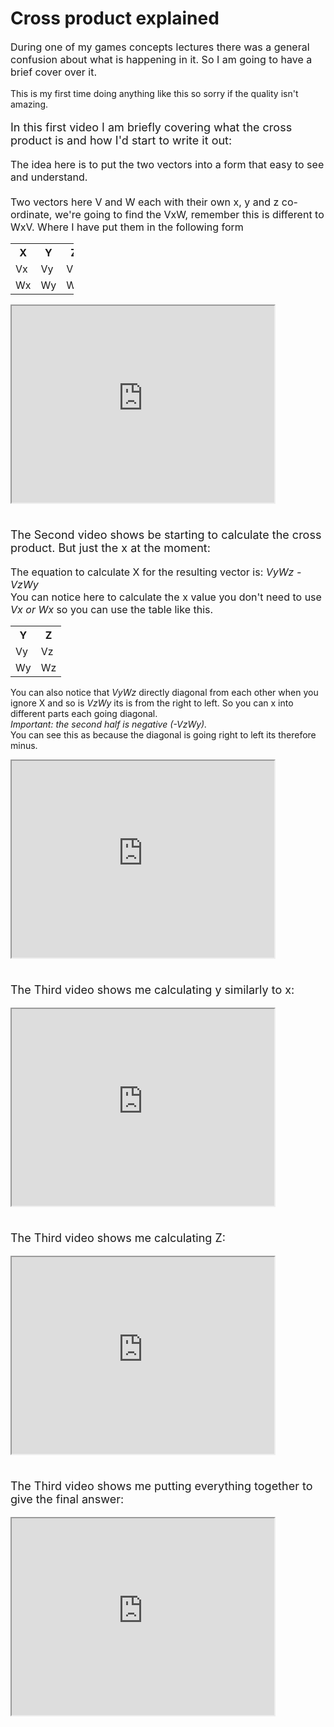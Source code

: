 # Cross product explained

<p style="font-size:16px">
During one of my games concepts lectures there was a general confusion about what is happening in it. So I am going to have a brief cover over it.<br>
</p>

<p style="font-size:14px">
This is my first time doing anything like this so sorry if the quality isn't amazing.
</p>

<p style="font-size:18px">
In this first video I am briefly covering what the cross product is and how I'd start to write it out:
</p>

<p style="font-size:16px">
The idea here is to put the two vectors into a form that easy to see and understand. <br><br>Two vectors here V and W each with their own x, y and z co-ordinate, we're going to find the VxW, remember this is different to WxV. Where I have put them in the following form
</p>

<table style="width:20%">
  <tr>
    <th>X</th>
    <th>Y</th>
    <th>Z</th>
  </tr>
  <tr>
    <td>Vx</td>
    <td>Vy</td>
    <td>Vz</td>
  </tr>
  <tr>
    <td>Wx</td>
    <td>Wy</td>
    <td>Wz</td>
  </tr>
</table>

<iframe width="420" height="315"
src="https://www.youtube.com/embed/dIB3xGbndso">
</iframe>

<p style="font-size:18px"><br>
The Second video shows be starting to calculate the cross product. But just the x at the moment:
</p>
<p style="font-size:16px">
The equation to calculate X for the resulting vector is:
<em>VyWz - VzWy</em> <br>
You can notice here to calculate the x value you don't need to use <em>Vx or Wx</em> so you can use the table like this.
</p>
<table style="width:20%">
  <tr>
    <th>Y</th>
    <th>Z</th>
  </tr>
  <tr>
    <td>Vy</td>
    <td>Vz</td>
  </tr>
  <tr>
    <td>Wy</td>
    <td>Wz</td>
  </tr>
</table>
<p style="font-size:16px">

You can also notice that <em>VyWz</em> directly diagonal from each other when you ignore X and so is <em>VzWy</em> its is from the right to left. So you can x into different parts each going diagonal.<br> <em> Important: the second half is negative (-VzWy).</em><br> You can see this as because the diagonal is going right to left its therefore minus.
</p>

<iframe width="420" height="315"
src="https://www.youtube.com/embed/z6x4OjVvPmM">
</iframe>

<p style="font-size:18px"> <br>The Third video shows me calculating y similarly to x:</p>

<iframe width="420" height="315"
src="https://www.youtube.com/embed/Oq04485K2v8">
</iframe>

<p style="font-size:18px"> <br>The Third video shows me calculating Z:</p>

<iframe width="420" height="315"
src="https://www.youtube.com/embed/MkU2XPSFeGA">
</iframe>

<p style="font-size:18px"> <br>The Third video shows me putting everything together to give the final answer:</p>

<iframe width="420" height="315"
src="https://www.youtube.com/embed/GojkhIdKIy0">
</iframe>
